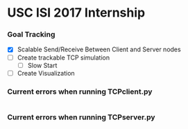 # USC ISI 2017 Internship

### Goal Tracking
- [x] Scalable Send/Receive Between Client and Server nodes
- [ ] Create trackable TCP simulation
  - [ ] Slow Start
- [ ] Create Visualization

### Current errors when running TCPclient.py
```

```

### Current errors when running TCPserver.py
```

```
